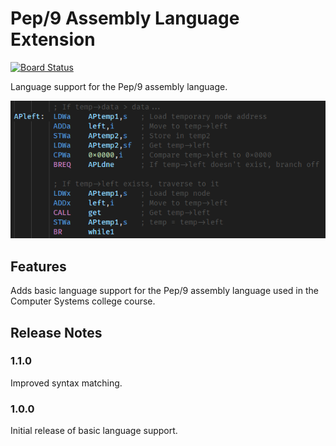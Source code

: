 # Pep/9 Assembly Language Extension

[![Board Status](https://dev.azure.com/isaac-corbrey/e6f05dc1-96a4-4f49-b3a3-ed658859ca95/dd470ec3-2fd4-433b-be90-4259cb3963a1/_apis/work/boardbadge/5ed2cc96-3d4a-483c-9557-03b8d78c2b59)](https://dev.azure.com/isaac-corbrey/e6f05dc1-96a4-4f49-b3a3-ed658859ca95/_boards/board/t/dd470ec3-2fd4-433b-be90-4259cb3963a1/Microsoft.FeatureCategory/)

Language support for the Pep/9 assembly language.

![](images/syntax-example.png)

## Features

Adds basic language support for the Pep/9 assembly language used in the Computer Systems college course.

## Release Notes

### 1.1.0

Improved syntax matching.

### 1.0.0

Initial release of basic language support.
